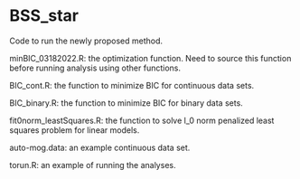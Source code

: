 # BSS_star
Code to run the newly proposed method.

minBIC_03182022.R: the optimization function. Need to source this function before running analysis using other functions.

BIC_cont.R: the function to minimize BIC for continuous data sets.

BIC_binary.R: the function to minimize BIC for binary data sets.

fit0norm_leastSquares.R: the function to solve l_0 norm penalized least squares problem for linear models.

auto-mog.data: an example continuous data set.

torun.R: an example of running the analyses.
